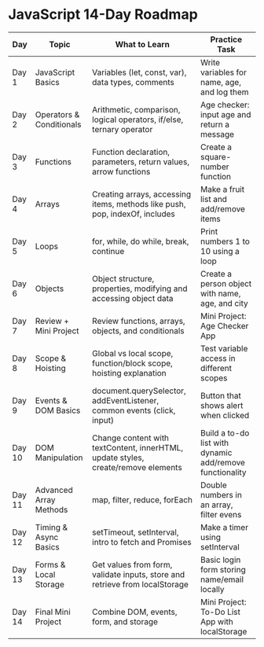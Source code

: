 # JavaScript 14-Day Roadmap

| Day    | Topic                    | What to Learn                                                                     | Practice Task                                            |
| ------ | ------------------------ | --------------------------------------------------------------------------------- | -------------------------------------------------------- |
| Day 1  | JavaScript Basics        | Variables (let, const, var), data types, comments                                 | Write variables for name, age, and log them              |
| Day 2  | Operators & Conditionals | Arithmetic, comparison, logical operators, if/else, ternary operator              | Age checker: input age and return a message              |
| Day 3  | Functions                | Function declaration, parameters, return values, arrow functions                  | Create a square-number function                          |
| Day 4  | Arrays                   | Creating arrays, accessing items, methods like push, pop, indexOf, includes       | Make a fruit list and add/remove items                   |
| Day 5  | Loops                    | for, while, do while, break, continue                                             | Print numbers 1 to 10 using a loop                       |
| Day 6  | Objects                  | Object structure, properties, modifying and accessing object data                 | Create a person object with name, age, and city          |
| Day 7  | Review + Mini Project    | Review functions, arrays, objects, and conditionals                               | Mini Project: Age Checker App                            |
| Day 8  | Scope & Hoisting         | Global vs local scope, function/block scope, hoisting explanation                 | Test variable access in different scopes                 |
| Day 9  | Events & DOM Basics      | document.querySelector, addEventListener, common events (click, input)            | Button that shows alert when clicked                     |
| Day 10 | DOM Manipulation         | Change content with textContent, innerHTML, update styles, create/remove elements | Build a to-do list with dynamic add/remove functionality |
| Day 11 | Advanced Array Methods   | map, filter, reduce, forEach                                                      | Double numbers in an array, filter evens                 |
| Day 12 | Timing & Async Basics    | setTimeout, setInterval, intro to fetch and Promises                              | Make a timer using setInterval                           |
| Day 13 | Forms & Local Storage    | Get values from form, validate inputs, store and retrieve from localStorage       | Basic login form storing name/email locally              |
| Day 14 | Final Mini Project       | Combine DOM, events, form, and storage                                            | Mini Project: To-Do List App with localStorage           |
